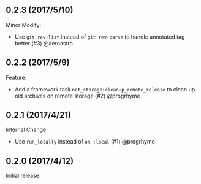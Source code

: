 ## 0.2.3 (2017/5/10)

Minor Modify:

- Use `git rev-list` instead of `git rev-parse` to handle annotated tag better
(#3) @aeroastro

## 0.2.2 (2017/5/9)

Feature:

- Add a framework task `net_storage:cleanup_remote_release` to clean up old
archives on remote storage (#2) @progrhyme

## 0.2.1 (2017/4/21)

Internal Change:

- Use `run_locally` instead of `on :local` (#1) @progrhyme

## 0.2.0 (2017/4/12)

Initial release.
